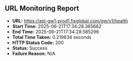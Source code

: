 ## URL Monitoring Report

- **URL:** https://api-gw1-prod1.fisglobal.com/gw/v1/health
- **Start Time:** 2025-06-21T17:34:28.365662
- **End Time:** 2025-06-21T17:34:28.585296
- **Total Time Taken:** 0.219634 seconds
- **HTTP Status Code:** 200
- **Status:** Success
- **Failure Reason:** N/A
